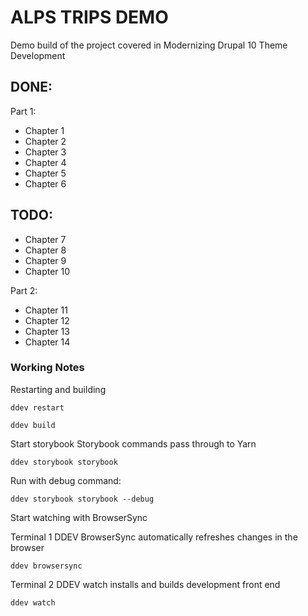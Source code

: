 # ALPS TRIPS DEMO

Demo build of the project covered in Modernizing Drupal 10 Theme Development

DONE:
---
Part 1:
- Chapter 1
- Chapter 2
- Chapter 3
- Chapter 4
- Chapter 5
- Chapter 6

TODO:
---
- Chapter 7
- Chapter 8
- Chapter 9
- Chapter 10

Part 2:
- Chapter 11
- Chapter 12
- Chapter 13
- Chapter 14


### Working Notes

Restarting and building

```
ddev restart
```

```
ddev build
```

Start storybook
Storybook commands pass through to Yarn
```
ddev storybook storybook
```

Run with debug command:
```
ddev storybook storybook --debug
```

Start watching with BrowserSync

Terminal 1
DDEV BrowserSync automatically refreshes changes in the browser
```
ddev browsersync
```
Terminal 2
DDEV watch installs and builds development front end
```
ddev watch
```


